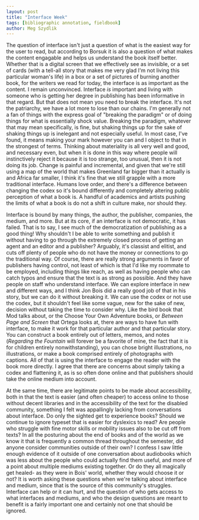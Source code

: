 ```yaml
---  
layout: post  
title: "Interface Week"  
tags: [bibliographic annotation, fieldbook]  
author: Meg Szydlik 
---
```


The question of interface isn't just a question of what is the easiest way for the user to read, but according to Borsuk it is also a question of what makes the content engagable and helps us understand the book itself better. Whether that is a digital screen that we effectively see as invisible, or a set of cards (with a tell-all story that makes me very glad I'm not living this particular woman's life) in a box or a set of pictures of burning another book, for the writers we read for today, the interface is as important as the content. I remain unconvinced. Interface *is* important and living with someone who is getting her degree in publishing has been informative in that regard. But that does not mean you need to break the interface. It's not the patriarchy, we have a lot more to lose than our chains. I'm generally not a fan of things with the express goal of "breaking the paradigm" or of doing things for what is essentially shock value. Breaking the paradigm, whatever that may mean specifically, is fine, but shaking things up for the sake of shaking things up is inelegant and not especially useful. In most case, I've found, it means making your mark however you can and I object to that in the strongest of terms. Thinking about materiality is all very well and good, and necessary even, but when it is done in this way where people will instinctively reject it because it is too strange, too unusual, then it is not doing its job. Change is painful and incremental, and given that we're still using a map of the world that makes Greenland far bigger than it actually is and Africa far smaller, I think it's fine that we still grapple with a more traditional interface. Humans love order, and there's a difference between changing the codex so it's bound differently and completely altering public perception of what a book is. A handful of academics and artists pushing the limits of what a book is do not a shift in culture make, nor should they. 

Interface is bound by many things, the author, the publisher, companies, the medium, and more. But at its core, if an interface is not democratic, it has failed. That is to say, I see much of the democratization of publishing as a good thing! Why shouldn't I be able to write something and publish it without having to go through the extremely closed process of getting an agent and an editor and a publisher? Arguably, it's classist and elitist, and cuts off plenty of people who do not have the money or connections to go the traditional way. Of course, there are really strong arguments in favor of publishers having control, not least of which is that I'd like my roommate to be employed, including things like reach, as well as having people who can catch typos and ensure that the text is as strong as possible. And they have people on staff who understand interface. We can explore interface in new and different ways, and I think Jon Bois did a really good job of that in his story, but we can do it without breaking it. We can use the codex or not use the codex, but it shouldn't feel like some vague, new for the sake of new, decision without taking the time to consider why. Like the bird book that Mod talks about, or the Choose Your Own Adventure books, or *Between Page and Screen* that Ortega looks at, there are ways to have fun with interface, to make it work for that particular author and that particular story. You can construct a book entirely out of letters, memos, and notes (*Regarding the Fountain* will forever be a favorite of mine, the fact that it is for children entirely nonwithstanding), you can chose bright illustrations, no illustrations, or make a book comprised entirely of photographs with captions. All of that is using the interface to engage the reader with the book more directly. I agree that there are concerns about simply taking a codex and flattening it, as is so often done online and that publishers should take the online medium into account. 

At the same time, there are legitimate points to be made about accessibility, both in that the text is easier (and often cheaper) to access online to those without decent libraries and in the accessibility of the text for the disabled community, something I felt was appallingly lacking from conversations about interface. Do only the sighted get to experience books? Should we continue to ignore typeset that is easier for dyslexics to read? Are people who struggle with fine motor skills or mobility issues also to be cut off from texts? In all the posturing about the end of books and of the world as we know it that is frequently a common thread throughout the semester, did anyone consider communities outside of their own? I confess I saw little enough evidence of it outside of one conversation about audiobooks which was less about the people who could actually find them useful, and more of a point about multiple mediums existing together. Or do they all magically get healed- as they were in Bois' world, whether they would choose it or not? It is worth asking these questions when we're talking about interface and medium, since that is the source of this community's struggles. Interface can help or it can hurt, and the question of who gets access to what interfaces and mediums, and who the design questions are meant to benefit is a fairly important one and certainly not one that should be ignored.